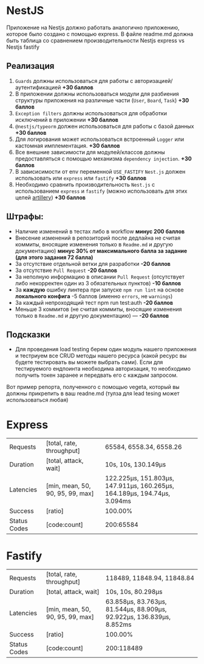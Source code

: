 # NestJS

Приложение на Nestjs должно работать аналогично приложению, которое было создано с помощью express.
В файле readme.md должна быть таблица со сравнением производительности Nestjs express vs Nestjs fastify

## Реализация
1. `Guards` должны использоваться для работы с авторизацией/аутентификацией **+30 баллов**
2. В приложении должны использоваться модули для разбиения структуры приложения на различные части (`User`, `Board`, `Task`) **+30 баллов**
3. `Exception filters` должны использоваться для обработки исключений в приложении **+30 баллов**
4. `@nestjs/typeorm` должен использоваться для работы с базой данных **+30 баллов**
5. Для логирования может использоваться встроенный `Logger` или кастомная имплементация. **+30 баллов**
6. Все внешние зависимости для модулей/классов должны предоставляться с помощью механизма `dependency injection`. **+30 баллов**
7. В зависисимости от env переменной `USE_FASTIFY` `Nest.js` должен использовать или `express` или `fastify` **+30 баллов**
8. Необходимо сравнить производительность `Nest.js` с использованием `express` и `fastify` (можно использовать для этих целей [artillery](https://artillery.io/)) **+30 баллов**

## Штрафы:
* Наличие изменений в тестах либо в workflow **минус 200 баллов**
* Внесение изменений в репозиторий после дедлайна не считая коммиты, вносящие изменения только в `Readme.md` и другую документацию) **минус 30% от максимального балла за задание (для этого задания 72 балла)**
* За отсутствие отдельной ветки для разработки **-20 баллов**
* За отсутствие `Pull Request` **-20 баллов**
* За неполную информацию в описании `Pull Request` (отсутствует либо некорректен один из 3 обязательных пунктов) **-10 баллов**
* За **каждую** ошибку линтера при запуске `npm run lint` на основе **локального конфига** -5 баллов (именно `errors`, не `warnings`)
* За каждый непроходящий тест npm run test:auth **-20 баллов**
* Меньше 3 коммитов (не считая коммиты, вносящие изменения только в `Readme.md` и другую документацию) — **-20 баллов**

## Подсказки
* Для проведения load testing берем один модуль нашего приложения и тестриуем все CRUD методы нашего ресурса (какой ресурс вы будете тестировать вы можете выбрать сами). Если для тестируемого ендпоинта необходима авторизация, то необходимо получить токен заранее и передвать его с каждым запросом.

Вот пример репорта, полученного с помощью vegeta, который вы должны прикрепить в ваш readne.md (тулза для lead tesing может использоваться любая)

# Express
|              |                                  |                                                                          |
|--------------|----------------------------------|--------------------------------------------------------------------------|
| Requests     | [total, rate, throughput]        | 65584, 6558.34, 6558.26                                                  |
| Duration     | [total, attack, wait]            | 10s, 10s, 130.149µs                                                      |
| Latencies    | [min, mean, 50, 90, 95, 99, max] | 122.225µs, 151.803µs, 147.911µs, 160.265µs, 164.189µs, 194.74µs, 3.094ms |
| Success      | [ratio]                          | 100.00%                                                                  |
| Status Codes | [code:count]                     | 200:65584                                                                |

# Fastify
|              |                                  |                                                                      |
|--------------|----------------------------------|----------------------------------------------------------------------|
| Requests     | [total, rate, throughput]        | 118489, 11848.94, 11848.84                                           |
| Duration     | [total, attack, wait]            | 10s, 10s, 80.298µs                                                   |
| Latencies    | [min, mean, 50, 90, 95, 99, max] | 63.858µs, 83.763µs, 81.544µs, 88.909µs, 92.922µs, 136.839µs, 8.852ms |
| Success      | [ratio]                          | 100.00%                                                              |
| Status Codes | [code:count]                     | 200:118489                                                           |